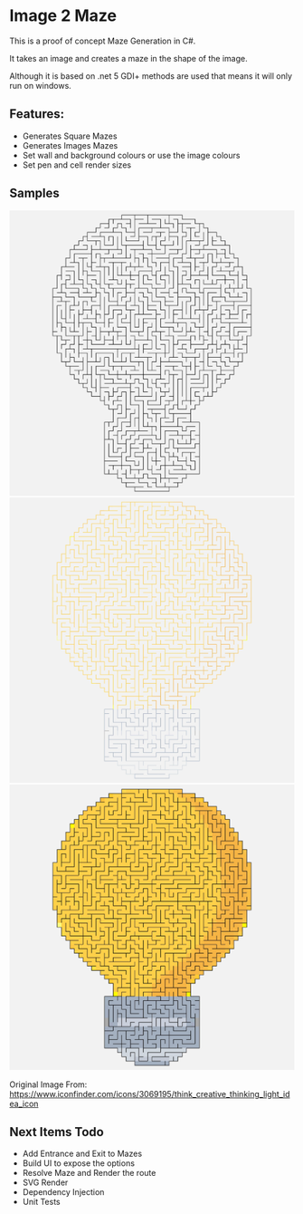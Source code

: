 # Image 2 Maze
This is a proof of concept Maze Generation in C#.

It takes an image and creates a maze in the shape of the image.

Although it is based on .net 5 GDI+ methods are used that means it will only run on windows.

## Features:
* Generates Square Mazes
* Generates Images Mazes
* Set wall and background colours or use the image colours
* Set pen and cell render sizes

## Samples

![Sample Bulb with line colours](./samples/bulb.jpg)
![Sample Bulb with line colours](./samples/bulb-line-colour.jpg)
![Sample Bulb with line colours](./samples/bulb-solid-colour.jpg)

Original Image From: https://www.iconfinder.com/icons/3069195/think_creative_thinking_light_idea_icon

## Next Items Todo
* Add Entrance and Exit to Mazes
* Build UI to expose the options
* Resolve Maze and Render the route
* SVG Render
* Dependency Injection
* Unit Tests